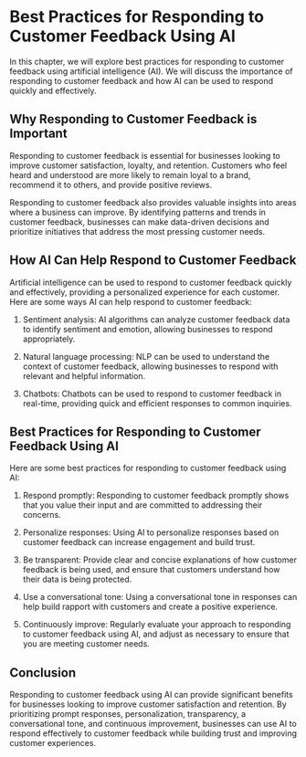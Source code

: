 Best Practices for Responding to Customer Feedback Using AI
=====================================================================================================

In this chapter, we will explore best practices for responding to customer feedback using artificial intelligence (AI). We will discuss the importance of responding to customer feedback and how AI can be used to respond quickly and effectively.

Why Responding to Customer Feedback is Important
------------------------------------------------

Responding to customer feedback is essential for businesses looking to improve customer satisfaction, loyalty, and retention. Customers who feel heard and understood are more likely to remain loyal to a brand, recommend it to others, and provide positive reviews.

Responding to customer feedback also provides valuable insights into areas where a business can improve. By identifying patterns and trends in customer feedback, businesses can make data-driven decisions and prioritize initiatives that address the most pressing customer needs.

How AI Can Help Respond to Customer Feedback
--------------------------------------------

Artificial intelligence can be used to respond to customer feedback quickly and effectively, providing a personalized experience for each customer. Here are some ways AI can help respond to customer feedback:

1. Sentiment analysis: AI algorithms can analyze customer feedback data to identify sentiment and emotion, allowing businesses to respond appropriately.

2. Natural language processing: NLP can be used to understand the context of customer feedback, allowing businesses to respond with relevant and helpful information.

3. Chatbots: Chatbots can be used to respond to customer feedback in real-time, providing quick and efficient responses to common inquiries.

Best Practices for Responding to Customer Feedback Using AI
-----------------------------------------------------------

Here are some best practices for responding to customer feedback using AI:

1. Respond promptly: Responding to customer feedback promptly shows that you value their input and are committed to addressing their concerns.

2. Personalize responses: Using AI to personalize responses based on customer feedback can increase engagement and build trust.

3. Be transparent: Provide clear and concise explanations of how customer feedback is being used, and ensure that customers understand how their data is being protected.

4. Use a conversational tone: Using a conversational tone in responses can help build rapport with customers and create a positive experience.

5. Continuously improve: Regularly evaluate your approach to responding to customer feedback using AI, and adjust as necessary to ensure that you are meeting customer needs.

Conclusion
----------

Responding to customer feedback using AI can provide significant benefits for businesses looking to improve customer satisfaction and retention. By prioritizing prompt responses, personalization, transparency, a conversational tone, and continuous improvement, businesses can use AI to respond effectively to customer feedback while building trust and improving customer experiences.
